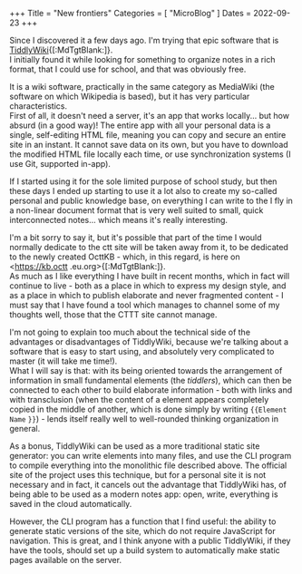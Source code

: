 +++
Title = "New frontiers"
Categories = [ "MicroBlog" ]
Dates = 2022-09-23
+++

Since I discovered it a few days ago. I'm trying that epic software that is [TiddlyWiki](https://tiddlywiki.com){[:MdTgtBlank:]}.  
I initially found it while looking for something to organize notes in a rich format, that I could use for school, and that was obviously free.

It is a wiki software, practically in the same category as MediaWiki (the software on which Wikipedia is based), but it has very particular characteristics.  
First of all, it doesn't need a server, it's an app that works locally... but how absurd (in a good way)! The entire app with all your personal data is a single, self-editing HTML file, meaning you can copy and secure an entire site in an instant. It cannot save data on its own, but you have to download the modified HTML file locally each time, or use synchronization systems (I use Git, supported in-app).

If I started using it for the sole limited purpose of school study, but then these days I ended up starting to use it a lot also to create my so-called personal and public knowledge base, on everything I can write to the I fly in a non-linear document format that is very well suited to small, quick interconnected notes... which means it's really interesting.

I'm a bit sorry to say it, but it's possible that part of the time I would normally dedicate to the ctt site will be taken away from it, to be dedicated to the newly created OcttKB - which, in this regard, is here on <https://kb.octt .eu.org>{[:MdTgtBlank:]}.  
As much as I like everything I have built in recent months, which in fact will continue to live - both as a place in which to express my design style, and as a place in which to publish elaborate and never fragmented content - I must say that I have found a tool which manages to channel some of my thoughts well, those that the CTTT site cannot manage.

I'm not going to explain too much about the technical side of the advantages or disadvantages of TiddlyWiki, because we're talking about a software that is easy to start using, and absolutely very complicated to master (it will take me time!).  
What I will say is that: with its being oriented towards the arrangement of information in small fundamental elements (the _tiddlers_), which can then be connected to each other to build elaborate information - both with links and with transclusion (when the content of a element appears completely copied in the middle of another, which is done simply by writing <span>`{`</span><span>`{`</span><span>`Element Name`</span><span> `}`</span><span>`}`<span>) - lends itself really well to well-rounded thinking organization in general.

As a bonus, TiddlyWiki can be used as a more traditional static site generator: you can write elements into many files, and use the CLI program to compile everything into the monolithic file described above. The official site of the project uses this technique, but for a personal site it is not necessary and in fact, it cancels out the advantage that TiddlyWiki has, of being able to be used as a modern notes app: open, write, everything is saved in the cloud automatically.

However, the CLI program has a function that I find useful: the ability to generate static versions of the site, which do not require JavaScript for navigation. This is great, and I think anyone with a public TiddlyWiki, if they have the tools, should set up a build system to automatically make static pages available on the server.